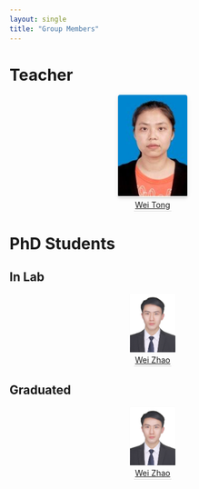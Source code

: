 ```yaml
---
layout: single
title: "Group Members"
---
```

# Teacher

<center>    <img style="border-radius: 0.3125em; zoom:90%;   box-shadow: 0 2px 4px 0 rgba(34,36,38,.12),0 2px 10px 0 rgba(34,36,38,.08);"     src="./assets/img/tong.jpg">    <br>    <div style="color:orange; border-bottom: 1px solid #d9d9d9;    display: inline-block;    color: #999;    padding: 2px;"><a href="http://faculty.hust.edu.cn/tongwei/zh_CN/index.htm">Wei Tong</a></div> </center>

# PhD Students

## In Lab

<center>    <img style="border-radius: 0.3125em; zoom:10%;   box-shadow: 0 2px 4px 0 rgba(34,36,38,.12),0 2px 10px 0 rgba(34,36,38,.08);"     src="./assets/img/me.jpg">    <br>    <div style="color:orange; border-bottom: 1px solid #d9d9d9;    display: inline-block;    color: #999;    padding: 2px;"><a href="https://thiszw.top/">Wei Zhao</a></div> </center>                                            

## Graduated

<center>    <img style="border-radius: 0.3125em; zoom:10%;   box-shadow: 0 2px 4px 0 rgba(34,36,38,.12),0 2px 10px 0 rgba(34,36,38,.08);"     src="./assets/img/me.jpg">    <br>    <div style="color:orange; border-bottom: 1px solid #d9d9d9;    display: inline-block;    color: #999;    padding: 2px;"><a href="https://thiszw.top/">Wei Zhao</a></div> </center>





